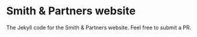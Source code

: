 # Smith & Partners website

The Jekyll code for the Smith & Partners website. Feel free to submit a PR.